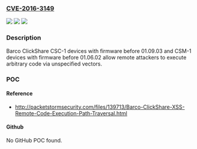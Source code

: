 ### [CVE-2016-3149](https://cve.mitre.org/cgi-bin/cvename.cgi?name=CVE-2016-3149)
![](https://img.shields.io/static/v1?label=Product&message=n%2Fa&color=blue)
![](https://img.shields.io/static/v1?label=Version&message=n%2Fa&color=blue)
![](https://img.shields.io/static/v1?label=Vulnerability&message=n%2Fa&color=brighgreen)

### Description

Barco ClickShare CSC-1 devices with firmware before 01.09.03 and CSM-1 devices with firmware before 01.06.02 allow remote attackers to execute arbitrary code via unspecified vectors.

### POC

#### Reference
- http://packetstormsecurity.com/files/139713/Barco-ClickShare-XSS-Remote-Code-Execution-Path-Traversal.html

#### Github
No GitHub POC found.

